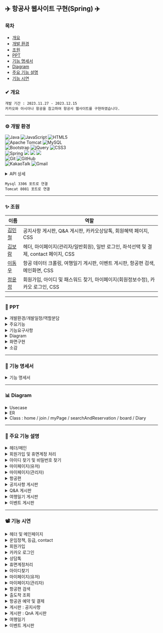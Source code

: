 ## ✈️ 항공사 웹사이트 구현(Spring) ✈️

### 목차
* [개요](#-개요)
* [개발 환경](#-개발-환경)
* [조원](#-조원)
* [PPT](#-ppt)
* [기능 명세서](#-기능-명세서)
* [Diagram](#-diagram)
* [주요 기능 설명](#-주요-기능-설명)
* [기능 시연](#-기능-시연)

### ✔ 개요
```
개발 기간 : 2023.11.27 - 2023.12.15
카카오와 아시아나 항공을 참고하여 항공사 웹사이트를 구현하였습니다.
```
***

### ⚙ 개발 환경
![Java](https://img.shields.io/badge/java-%23ED8B00.svg?style=for-the-badge&logo=openjdk&logoColor=white)
![JavaScript](https://img.shields.io/badge/javascript-%23323330.svg?style=for-the-badge&logo=javascript&logoColor=%23F7DF1E)
![HTML5](https://img.shields.io/badge/html5-%23E34F26.svg?style=for-the-badge&logo=html5&logoColor=white)
<br>
![Apache Tomcat](https://img.shields.io/badge/apache%20tomcat-%23F8DC75.svg?style=for-the-badge&logo=apache-tomcat&logoColor=black)
![MySQL](https://img.shields.io/badge/mysql-%2300f.svg?style=for-the-badge&logo=mysql&logoColor=white)
<br>
![Bootstrap](https://img.shields.io/badge/bootstrap-%238511FA.svg?style=for-the-badge&logo=bootstrap&logoColor=white)
![jQuery](https://img.shields.io/badge/jquery-%230769AD.svg?style=for-the-badge&logo=jquery&logoColor=white)
![CSS3](https://img.shields.io/badge/css3-%231572B6.svg?style=for-the-badge&logo=css3&logoColor=white)
<br>
![Spring](https://img.shields.io/badge/spring-%236DB33F.svg?style=for-the-badge&logo=spring&logoColor=white)
<img src="https://img.shields.io/badge/springsecurity-6DB33F?style=flat-square&logo=springsecurity&logoColor=white"/>
<img src="https://img.shields.io/badge/JSP-E34F26?style=flat-square&logo=JSP&logoColor=white">
<img src="https://img.shields.io/badge/Mybatis-000000?style=flat&logo=Fluentd&logoColor=white"/>
<br>
![Git](https://img.shields.io/badge/git-%23F05033.svg?style=for-the-badge&logo=git&logoColor=white)
![GitHub](https://img.shields.io/badge/github-%23121011.svg?style=for-the-badge&logo=github&logoColor=white)
<br>
![KakaoTalk](https://img.shields.io/badge/kakaotalk-ffcd00.svg?style=for-the-badge&logo=kakaotalk&logoColor=000000)
![Gmail](https://img.shields.io/badge/Gmail-D14836?style=for-the-badge&logo=gmail&logoColor=white)

<details>
	<summary>
		API 상세
	</summary>
  
* 카카오 : 카카오 지도, 카카오 로그인, 카카오톡 채널​, 카카오 postcode service(우편번호)
* 메일 전송 : Javax.mail, spring-context-support(JavaMailSender, MimeMessage, MimeMessageHelper)​
* 기타 : Selenium(크롤링), Summernote(게시판 에디터), DateRangePicker(날짜 선택), PortOne(결제), chart.js(그래프), openWeather(날씨)

</details>

```
Mysql 3306 포트로 연결
Tomcat 8081 포트로 연결
```

***

### ✨ 조원
|이름|역할|
|----|------|
|[김민철](https://github.com/alscjf6702)|공지사항 게시판, Q&A 게시판, 카카오상담톡, 회원혜택 페이지, CSS​|
|[김보람](https://github.com/kbr7105)|헤더, 마이페이지(관리자/일반회원), 일반 로그인, 좌석선택 및 결제, contact 페이지, CSS​|
|[이동우](https://github.com/dwdwdw12)|항공 데이터 크롤링, 여행일기 게시판, 이벤트 게시판, 항공편 검색, 메인화면, CSS|
|[정윤정](https://github.com/yjeongyjeong)|회원가입, 아이디 및 패스워드 찾기, 마이페이지(회원정보수정), 카카오 로그인, CSS​|
***
### 📂 PPT
<details>
  <summary>
   개발환경/개발일정/역할분담
  </summary>
  
![Slide1](https://github.com/yjeongyjeong/springProject/assets/147116001/4457e99c-e108-4dd9-a65d-64b6c621338a)

![Slide2](https://github.com/yjeongyjeong/springProject/assets/147116001/0e04c012-f26f-4a7c-b843-104559b6d50f)

![Slide3](https://github.com/yjeongyjeong/springProject/assets/147116001/679fa277-1466-40c1-97a1-7818de74f0eb)

![Slide4](https://github.com/yjeongyjeong/springProject/assets/147116001/b072ce3c-d346-4cb4-a494-a0ce7921e77b)

![Slide5](https://github.com/yjeongyjeong/springProject/assets/147116001/211b5bab-a299-4d16-956b-c34df47f5431)

![Slide6](https://github.com/yjeongyjeong/springProject/assets/147116001/c91c2f13-fc88-4977-892d-886845662bab)

</details>

<details>
  <summary>
    주요기능
  </summary>
  
![Slide7](https://github.com/yjeongyjeong/springProject/assets/147116001/bea8d9d2-d9ec-43ff-85ea-c53baa7efd34)

![Slide8](https://github.com/yjeongyjeong/springProject/assets/147116001/13cddc6d-cf3a-4785-92e3-8ed45cb2fa68)

![Slide9](https://github.com/yjeongyjeong/springProject/assets/147116001/133528f2-3c69-4555-aeef-1db447f424fd)

![Slide10](https://github.com/yjeongyjeong/springProject/assets/147116001/c24fe1ea-0ffe-479b-8fcd-3143dc39ff80)

![Slide11](https://github.com/yjeongyjeong/springProject/assets/147116001/cc0ace2f-74ed-4796-be08-a13b4dce5375)

![Slide12](https://github.com/yjeongyjeong/springProject/assets/147116001/1fdfe2d0-d133-49c3-ab66-aa4d90a9c30d)

![Slide13](https://github.com/yjeongyjeong/springProject/assets/147116001/35311bdc-5afa-4f1a-8094-01567978f8c6)

![Slide14](https://github.com/yjeongyjeong/springProject/assets/147116001/6253c832-1ac2-4193-9ec7-8027bfe9b528)

![Slide15](https://github.com/yjeongyjeong/springProject/assets/147116001/ec000016-de63-4ede-b916-ff16bf80acee)

</details>

<details>
  <summary>
기능요구사항
  </summary>

![Slide16](https://github.com/yjeongyjeong/springProject/assets/147116001/113f57c5-bbad-43b2-866e-28be281c4d18)

![Slide17](https://github.com/yjeongyjeong/springProject/assets/147116001/376d5a9d-b7d1-444f-8ea2-c6b7b75a62b0)

![Slide18](https://github.com/yjeongyjeong/springProject/assets/147116001/571f9bf6-469d-4a9a-9fb4-d28c51cff9ea)

![Slide19](https://github.com/yjeongyjeong/springProject/assets/147116001/7d21b4d4-141a-4e58-adc4-c93e18fd75d6)

![Slide20](https://github.com/yjeongyjeong/springProject/assets/147116001/b1241374-111d-4d52-a287-8923d216dbc5)

![Slide21](https://github.com/yjeongyjeong/springProject/assets/147116001/dcbd3dd4-3971-42d3-9374-e9c21600e450)

![Slide22](https://github.com/yjeongyjeong/springProject/assets/147116001/fb9a2329-e0a0-43e8-9b03-26ce1a172cf6)

![Slide23](https://github.com/yjeongyjeong/springProject/assets/147116001/acea52bd-b1dc-4d89-8fa8-59fc3a0a6110)

![Slide24](https://github.com/yjeongyjeong/springProject/assets/147116001/9e69ef39-007c-44ce-8eb0-094673bddc64)

![Slide25](https://github.com/yjeongyjeong/springProject/assets/147116001/54d2fdc8-9a2c-4a90-b5d3-b648ca6e29e0)

![Slide26](https://github.com/yjeongyjeong/springProject/assets/147116001/bb78e520-8c65-4c7f-b4db-d450d30198f5)

![Slide27](https://github.com/yjeongyjeong/springProject/assets/147116001/38a8c9b7-2c83-43c0-8335-0356508dd976)

![Slide28](https://github.com/yjeongyjeong/springProject/assets/147116001/fbfa6314-64e3-4af0-98c9-9e40a8335d93)

![Slide29](https://github.com/yjeongyjeong/springProject/assets/147116001/5ac7342a-0467-4e82-96c8-fdc662277668)

![Slide30](https://github.com/yjeongyjeong/springProject/assets/147116001/ab55c5e8-5fe5-4107-8e91-bc8b060b4432)

</details>

<details>
  <summary>
Diagram
  </summary>

![Slide31](https://github.com/yjeongyjeong/springProject/assets/147116001/e1986ac3-ea8b-49bd-b326-4b8042df9d21)

![Slide32](https://github.com/yjeongyjeong/springProject/assets/147116001/c1e461d8-de44-4e7e-b577-aaf0f3f41d20)

![Slide33](https://github.com/yjeongyjeong/springProject/assets/147116001/35338f6b-4f9a-4d9b-b2b5-0bdb1c501f6f)

![Slide34](https://github.com/yjeongyjeong/springProject/assets/147116001/94408130-37ee-4832-beba-c3d0e40136fb)

![Slide35](https://github.com/yjeongyjeong/springProject/assets/147116001/326efbb2-04de-403c-ab6a-f707d8a1cd09)

![Slide36](https://github.com/yjeongyjeong/springProject/assets/147116001/da5fd5f8-0291-4e18-a7fc-42b131d224da)

![Slide37](https://github.com/yjeongyjeong/springProject/assets/147116001/2b0265ef-eebb-4549-9be9-baf5324fc227)

![Slide38](https://github.com/yjeongyjeong/springProject/assets/147116001/c2343c03-1e04-41bf-bda9-72935357fb24)

</details>

<details>
  <summary>
화면구현
  </summary>

![Slide39](https://github.com/yjeongyjeong/springProject/assets/147116001/7626d3c9-9764-4a9a-974e-bd8da89c4087)

![Slide40](https://github.com/yjeongyjeong/springProject/assets/147116001/9e0ae236-f502-4f32-9388-a2bebd2af569)

![Slide41](https://github.com/yjeongyjeong/springProject/assets/147116001/466b0db3-0bfb-4a43-ba97-7900da13e3a0)

![Slide42](https://github.com/yjeongyjeong/springProject/assets/147116001/c98706b8-490a-47f5-9951-5ec72f8317dd)

![Slide43](https://github.com/yjeongyjeong/springProject/assets/147116001/3a7353d6-2928-4fe0-a11c-174cac245ae1)

![Slide44](https://github.com/yjeongyjeong/springProject/assets/147116001/4fa7fb34-0610-48b9-a3db-7c7d20fc06a0)

![Slide45](https://github.com/yjeongyjeong/springProject/assets/147116001/fa8b79c9-c5a3-484a-907f-51d16ce850c7)

![Slide46](https://github.com/yjeongyjeong/springProject/assets/147116001/29658e5d-b592-4cfd-ad6f-064e9b11a1c7)

![Slide47](https://github.com/yjeongyjeong/springProject/assets/147116001/7edc7a1e-997a-4b1a-aae5-4c4aca1ad01b)

![Slide48](https://github.com/yjeongyjeong/springProject/assets/147116001/edd46e2f-2030-4b51-ac06-a4ee5936abf5)

![Slide49](https://github.com/yjeongyjeong/springProject/assets/147116001/e1927f07-e676-41ab-a1b1-68d3cbcb729c)

![Slide50](https://github.com/yjeongyjeong/springProject/assets/147116001/1af960af-10dd-406d-90fc-3f82543751a0)

![Slide51](https://github.com/yjeongyjeong/springProject/assets/147116001/d9ece71c-de5d-4eb9-87a2-177918c954c0)

![Slide52](https://github.com/yjeongyjeong/springProject/assets/147116001/199ec181-e0f0-4f58-8394-8155cd1508a4)

![Slide53](https://github.com/yjeongyjeong/springProject/assets/147116001/e3a5bcf1-fd7f-4273-9cab-43f51521034c)

![Slide54](https://github.com/yjeongyjeong/springProject/assets/147116001/5a72fd5d-27ab-4d1b-950a-aa20f97488b4)

![Slide55](https://github.com/yjeongyjeong/springProject/assets/147116001/84049c04-1d9b-4488-bee5-4f442f604d32)

</details>

<details>
  <summary>
소감
  </summary>

![Slide56](https://github.com/yjeongyjeong/springProject/assets/147116001/411ac5d7-8399-4a80-9d9f-595575638b69)

![Slide57](https://github.com/yjeongyjeong/springProject/assets/147116001/d217c41f-3b93-459d-95cb-ad6226b31e76)

![Slide58](https://github.com/yjeongyjeong/springProject/assets/147116001/889b2a38-248f-4152-861d-3c419e5fa40a)

![Slide59](https://github.com/yjeongyjeong/springProject/assets/147116001/67ceb7b8-c5de-464f-98c0-54290a6a87e4)

![Slide60](https://github.com/yjeongyjeong/springProject/assets/147116001/61a43e3d-a96d-4084-a953-83a75c80ff52)

</details>

***

### 📑 기능 명세서
<details>
  <summary>
    기능 명세서
  </summary>

![functionalSpecification](https://github.com/yjeongyjeong/springProject/assets/147116001/cc1b5e2a-8aec-48bb-b705-1669330ddb94)
</details>

***

### 📊 Diagram
<details>
  <summary>
    Usecase
  </summary>

![UsecaseDiagram](https://github.com/yjeongyjeong/springProject/assets/147116001/9bf8257a-47ec-45c4-8615-8b5a4fb0b453)
 </details>
 
<details>
  <summary>
    ER
  </summary>

![ERDiagram](https://github.com/yjeongyjeong/springProject/assets/147116001/bb0f6351-8300-4efd-8fc9-aea2e3d3d569)
 </details>
 
<details>
  <summary>
    Class : home / join / myPage / searchAndReservation / board / Diary
</summary>
	
ClassDiagram_home
![ClassDiagram_home](https://github.com/yjeongyjeong/springProject/assets/147116001/758fb6f0-bd46-462e-b327-d15d23fc89c3)

ClassDiagram_join
![ClassDiagram_join](https://github.com/yjeongyjeong/springProject/assets/147116001/b2235f82-9db8-430c-88f9-ccdacd3a5bf6)

ClassDiagram_myPage
![ClassDiagram_myPage](https://github.com/yjeongyjeong/springProject/assets/147116001/1e9938b7-1984-423e-98b2-3d187e1ed382)

ClassDiagram_searchAndReservation
![ClassDiagram_searchAndReservation](https://github.com/yjeongyjeong/springProject/assets/147116001/32455ab8-6572-4036-b9d8-b9d1950459b8)

ClassDiagram_boardAdmin
![ClassDiagram_boardAdmin](https://github.com/yjeongyjeong/springProject/assets/147116001/9d3eb770-1dc3-4345-b19f-aded48aed66b)

ClassDiagram_boardEventAndDiary
![ClassDiagram_boardEventAndDiary](https://github.com/yjeongyjeong/springProject/assets/147116001/384d8281-7636-4561-9d9e-7868664608d0)
 </details>
 
---
 
### 📍 주요 기능 설명
<details>
  <summary>
    헤더/메인
  </summary>
  
* 헤더의 경우 각 페이지로 이동
* 항공편 검색
* 이벤트 슬라이더 : 기준을 정해서 8개 노출
* 모달 : 긴급공지, 공지사항 등 안내
* 공지사항 : 중요공지 노출
* 지역별 인기 노선 소개

</details>

<details>
  <summary>
    회원가입 및 휴면계정 처리
  </summary>
  
* 일반 회원가입과 카카오 회원 가입으로 구성
* 회원가입 시 입력 정보 유효성 검사
* 회원가입 시 패스워드 인코딩
* 회원가입 시 가입완료 메일 전송
* 휴면계정은 로그인 시 계정 상태 조회
* 랜덤키를 생성하여 유저 체크 후 휴면 비활성화

</details>

<details>
  <summary>
    아이디 찾기 및 비밀번호 찾기
  </summary>
  
* 입력받은 정보로 유저 조회
* 랜덤키를 통한 유저 체크

</details>

<details>
  <summary>
	마이페이지(유저)
  </summary>
  
* 정보 조회 및 변경
* 등급 및 마일리지 상세 조회
* 항공 예약 현황 조회
* 내가 쓴 글 조회
</details>

<details>
  <summary>
	마이페이지(관리자)
  </summary>
  
* 회원 현황 조회 및 휴면 처리
* 일별 매출 그래프 확인
* 항공 예약 현황 조회 및 수정
* 게시판 작성 및 조회
</details>

<details>
  <summary>
항공편
  </summary>
  
* 편도/왕복 선택 검색
* 검색어 자동완성
* 조회 항공편 부재시 가까운 항공편 조회 가능
* 항공편 운항 상태 확인
* 좌석 선택 시 예약 페이지 이동
* 결제 시 마일리지 및 카카오 포인트 사용 가능
* 결제 후 카카오톡으로 메세지 발송 가능
</details>

<details>
  <summary>
    공지사항 게시판
  </summary>
  
* 페이징 및 검색 기능
* 조회수
* 게시글 작성 시 일반, 긴급, 팝업 분류
* 파일 첨부 가능
</details>

<details>
  <summary>
Q&A 게시판
  </summary>
  
* 페이징 및 검색 기능
* 조회수
* 본인만 삭제 가능, 관리자만 답변 가능
</details>

<details>
  <summary>
여행일기 게시판
  </summary>
  
* 페이징 및 검색 기능
* 조회수
* 회원의 경우 댓글과 추천 가능
</details>

<details>
  <summary>
이벤트 게시판
  </summary>
  
* 페이징 및 검색 기능
* 조회수
* 파일 첨부 가능
* 지난 이벤트 확인 가능
* 리스트/그리드형 표시
* 썸네일
</details>

***

### 📽 기능 시연

<details>
  <summary>
헤더 및 메인페이지
  </summary>
  
https://github.com/yjeongyjeong/AirlineProject-eclipse-/assets/147116001/ce8d420c-6eb8-49ef-baa6-28f5ca03fd7e  
  
</details>  

<details>
  <summary>
운임정책, 등급, contact
  </summary>

https://github.com/yjeongyjeong/AirlineProject-eclipse-/assets/147116001/443cef84-f679-480e-b1d6-eda6026c9798  
  
</details>  

<details>
  <summary>
회원가입
  </summary>

https://github.com/yjeongyjeong/AirlineProject-eclipse-/assets/147116001/9622232e-faff-46c3-9a8f-0ede8e5f4ee6  
  
</details>  

<details>
  <summary>
카카오 로그인
  </summary>
  
https://github.com/yjeongyjeong/AirlineProject-eclipse-/assets/147116001/ba67b95a-53e1-4492-a040-2b9233fc125a  
  
</details> 

<details>
  <summary>
상담톡
  </summary>
  
https://github.com/yjeongyjeong/AirlineProject-eclipse-/assets/147116001/47fa47f6-ff49-4f7c-8242-585bc745acfd  
  
</details> 

<details>
  <summary>
휴면계정처리
  </summary>
  
https://github.com/yjeongyjeong/AirlineProject-eclipse-/assets/147116001/9587272a-d565-46f8-a63e-4232a5c10727    
  
</details>

<details>
  <summary>
아이디찾기
  </summary>
  
https://github.com/yjeongyjeong/AirlineProject-eclipse-/assets/147116001/3c2e3fb1-1efa-43be-8de4-f92786e9b2e1  
  
</details>  
 
<details>
  <summary>
마이페이지(유저)
  </summary>

https://github.com/yjeongyjeong/AirlineProject-eclipse-/assets/147116001/6b3fb71c-61de-4cb7-a7f9-91239257ef45  

</details>  

<details>
  <summary>
마이페이지(관리자)
  </summary>

https://github.com/yjeongyjeong/AirlineProject-eclipse-/assets/147116001/1c96d480-273e-4f4a-988c-c1a5123c58a4  
  
</details>  

<details>
  <summary>
항공편 검색
  </summary>

https://github.com/yjeongyjeong/AirlineProject-eclipse-/assets/147116001/26e327ff-d86c-4740-a867-e3ab6ac73ad1  
  
</details>  

<details>
  <summary>
출도착 조회
  </summary>

https://github.com/yjeongyjeong/AirlineProject-eclipse-/assets/147116001/d86d4e28-0a86-40dd-aa80-243fa650c371    
  
</details>  

<details>
  <summary>
항공권 예약 및 결제
  </summary>
  
https://github.com/yjeongyjeong/AirlineProject-eclipse-/assets/147116001/cdb6ee9b-d2fe-435d-ba91-80239cf164c4  
  
</details>  

<details>
  <summary>
게시판 : 공지사항
  </summary>

https://github.com/yjeongyjeong/AirlineProject-eclipse-/assets/147116001/9ab4401f-7dfc-4b1b-91f4-3c49b788bb2f  
  
</details>  

<details>
  <summary>
게시판 : QnA 게시판
  </summary>
  
https://github.com/yjeongyjeong/AirlineProject-eclipse-/assets/147116001/ae88fc97-2313-40a5-8405-24b5310d6627
  
</details>  

<details>
  <summary>
여행일기
  </summary>
  
https://github.com/yjeongyjeong/AirlineProject-eclipse-/assets/147116001/13835b48-3059-4d85-8b16-d42f2a8710c4  
  
</details>  

<details>
  <summary>
이벤트 게시판
  </summary>
  
https://github.com/yjeongyjeong/AirlineProject-eclipse-/assets/147116001/b1e4cf7a-6788-4cc5-b68a-697bf04251e4    
  
</details>  